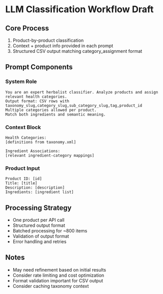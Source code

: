 # LLM Classification Workflow Draft

## Core Process
1. Product-by-product classification
2. Context + product info provided in each prompt
3. Structured CSV output matching category_assignment format

## Prompt Components

### System Role
```
You are an expert herbalist classifier. Analyze products and assign relevant health categories.
Output format: CSV rows with taxonomy_slug,category_slug,sub_category_slug,tag,product_id
Multiple categories allowed per product.
Match both ingredients and semantic meaning.
```

### Context Block
```
Health Categories:
[definitions from taxonomy.xml]

Ingredient Associations:
[relevant ingredient-category mappings]
```

### Product Input
```
Product ID: [id]
Title: [title]
Description: [description]
Ingredients: [ingredient list]
```

## Processing Strategy
- One product per API call
- Structured output format
- Batched processing for ~800 items
- Validation of output format
- Error handling and retries

## Notes
- May need refinement based on initial results
- Consider rate limiting and cost optimization
- Format validation important for CSV output
- Consider caching taxonomy context